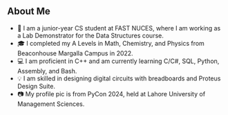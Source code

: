 ## About Me

- 📖 I am a junior-year CS student at FAST NUCES, where I am working as a Lab Demonstrator for the Data Structures course.
- 🎓 I completed my A Levels in Math, Chemistry, and Physics from Beaconhouse Margalla Campus in 2022.
- 💻 I am proficient in C++ and am currently learning C/C#, SQL, Python, Assembly, and Bash.
- 💡 I am skilled in designing digital circuits with breadboards and Proteus Design Suite.
- 📷 My profile pic is from PyCon 2024, held at Lahore University of Management Sciences.
<!--
**parhlesaadu/parhlesaadu** is a ✨ _special_ ✨ repository because its `README.md` (this file) appears on your GitHub profile.

Here are some ideas to get you started:

- 🔭 I’m currently working on ...
- 🌱 I’m currently learning ...
- 👯 I’m looking to collaborate on ...
- 🤔 I’m looking for help with ...
- 💬 Ask me about ...
- 📫 How to reach me: ...
- 😄 Pronouns: ...
- ⚡ Fun fact: ...
-->
